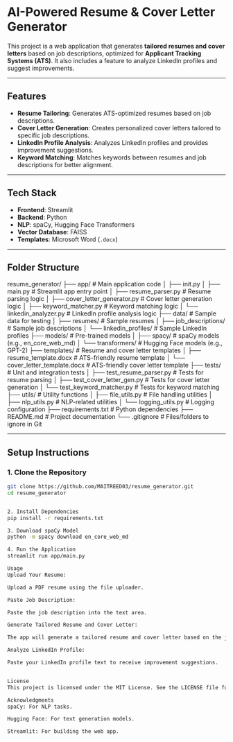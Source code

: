# AI-Powered Resume & Cover Letter Generator

This project is a web application that generates **tailored resumes and cover letters** based on job descriptions, optimized for **Applicant Tracking Systems (ATS)**. It also includes a feature to analyze LinkedIn profiles and suggest improvements.

---

## Features

- **Resume Tailoring**: Generates ATS-optimized resumes based on job descriptions.
- **Cover Letter Generation**: Creates personalized cover letters tailored to specific job descriptions.
- **LinkedIn Profile Analysis**: Analyzes LinkedIn profiles and provides improvement suggestions.
- **Keyword Matching**: Matches keywords between resumes and job descriptions for better alignment.

---

## Tech Stack

- **Frontend**: Streamlit
- **Backend**: Python
- **NLP**: spaCy, Hugging Face Transformers
- **Vector Database**: FAISS
- **Templates**: Microsoft Word (`.docx`)

---

## Folder Structure

resume_generator/
├── app/ # Main application code
│ ├── init.py
│ ├── main.py # Streamlit app entry point
│ ├── resume_parser.py # Resume parsing logic
│ ├── cover_letter_generator.py # Cover letter generation logic
│ ├── keyword_matcher.py # Keyword matching logic
│ └── linkedin_analyzer.py # LinkedIn profile analysis logic
├── data/ # Sample data for testing
│ ├── resumes/ # Sample resumes
│ ├── job_descriptions/ # Sample job descriptions
│ └── linkedin_profiles/ # Sample LinkedIn profiles
├── models/ # Pre-trained models
│ ├── spacy/ # spaCy models (e.g., en_core_web_md)
│ └── transformers/ # Hugging Face models (e.g., GPT-2)
├── templates/ # Resume and cover letter templates
│ ├── resume_template.docx # ATS-friendly resume template
│ └── cover_letter_template.docx # ATS-friendly cover letter template
├── tests/ # Unit and integration tests
│ ├── test_resume_parser.py # Tests for resume parsing
│ ├── test_cover_letter_gen.py # Tests for cover letter generation
│ └── test_keyword_matcher.py # Tests for keyword matching
├── utils/ # Utility functions
│ ├── file_utils.py # File handling utilities
│ ├── nlp_utils.py # NLP-related utilities
│ └── logging_utils.py # Logging configuration
├── requirements.txt # Python dependencies
├── README.md # Project documentation
└── .gitignore # Files/folders to ignore in Git



---

## Setup Instructions

### 1. Clone the Repository
```bash
git clone https://github.com/MAITREED03/resume_generator.git
cd resume_generator


2. Install Dependencies
pip install -r requirements.txt

3. Download spaCy Model
python -m spacy download en_core_web_md

4. Run the Application
streamlit run app/main.py

Usage
Upload Your Resume:

Upload a PDF resume using the file uploader.

Paste Job Description:

Paste the job description into the text area.

Generate Tailored Resume and Cover Letter:

The app will generate a tailored resume and cover letter based on the job description.

Analyze LinkedIn Profile:

Paste your LinkedIn profile text to receive improvement suggestions.


License
This project is licensed under the MIT License. See the LICENSE file for details.

Acknowledgments
spaCy: For NLP tasks.

Hugging Face: For text generation models.

Streamlit: For building the web app.